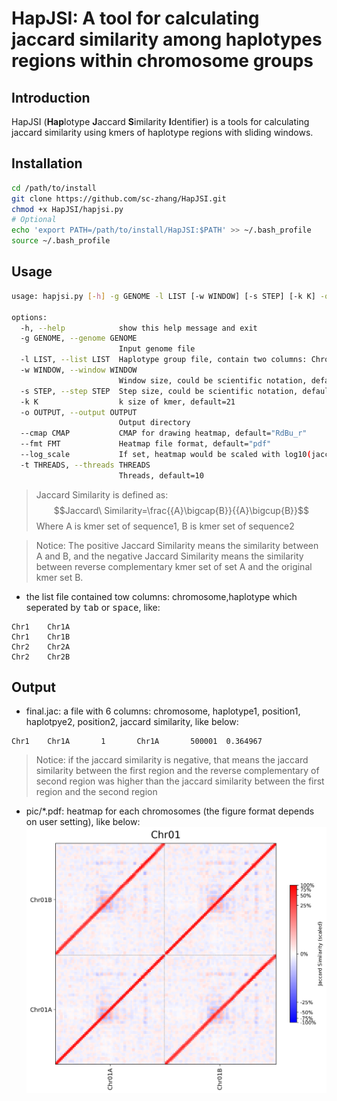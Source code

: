 # HapJSI: A tool for calculating jaccard similarity among haplotypes regions within chromosome groups

## Introduction
HapJSI (**Hap**lotype **J**accard **S**imilarity **I**dentifier) is a tools for calculating jaccard similarity using kmers of haplotype regions with sliding windows.

## Installation
```bash
cd /path/to/install
git clone https://github.com/sc-zhang/HapJSI.git
chmod +x HapJSI/hapjsi.py
# Optional
echo 'export PATH=/path/to/install/HapJSI:$PATH' >> ~/.bash_profile
source ~/.bash_profile
```

## Usage
```bash
usage: hapjsi.py [-h] -g GENOME -l LIST [-w WINDOW] [-s STEP] [-k K] -o OUTPUT [--cmap CMAP] [--fmt FMT] [--log_scale] [-t THREADS]

options:
  -h, --help            show this help message and exit
  -g GENOME, --genome GENOME
                        Input genome file
  -l LIST, --list LIST  Haplotype group file, contain two columns: Chromosome Haplotype
  -w WINDOW, --window WINDOW
                        Window size, could be scientific notation, default=1e6
  -s STEP, --step STEP  Step size, could be scientific notation, default=5e5
  -k K                  k size of kmer, default=21
  -o OUTPUT, --output OUTPUT
                        Output directory
  --cmap CMAP           CMAP for drawing heatmap, default="RdBu_r"
  --fmt FMT             Heatmap file format, default="pdf"
  --log_scale           If set, heatmap would be scaled with log10(jaccard similarity * 100+1)
  -t THREADS, --threads THREADS
                        Threads, default=10
```
> Jaccard Similarity is defined as:
> $$Jaccard\ Similarity=\frac{{A}\bigcap{B}}{{A}\bigcup{B}}$$
> Where A is kmer set of sequence1, B is kmer set of sequence2

>Notice:
> The positive Jaccard Similarity means the similarity between A and B, and the negative Jaccard Similarity means the similarity between reverse complementary kmer set of set A and the original kmer set B. 
- the list file contained tow columns: chromosome,haplotype which seperated by <kbd>tab</kbd> or <kbd>space</kbd>, like:
```text
Chr1    Chr1A
Chr1    Chr1B
Chr2    Chr2A
Chr2    Chr2B
```

## Output
- final.jac: a file with 6 columns: chromosome, haplotype1, position1, haplotpye2, position2, jaccard similarity, like below:
```text
Chr1    Chr1A       1       Chr1A       500001  0.364967
```
> Notice:
> if the jaccard similarity is negative, that means the jaccard similarity between the first region and the reverse complementary of second region was higher than the jaccard similarity between the first region and the second region
- pic/*.pdf: heatmap for each chromosomes (the figure format depends on user setting), like below:
![example](images/heatmap.png)
